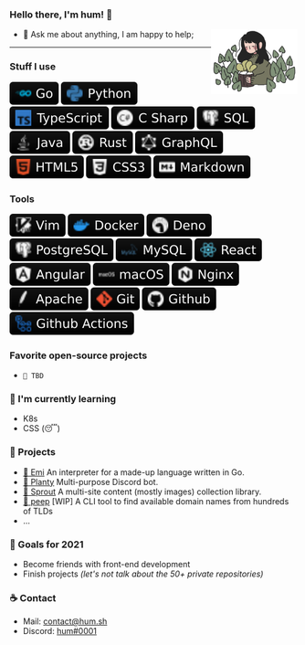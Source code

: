 ### Hello there, I'm hum! 👋

<!--
[![Languages](https://github-readme-stats.vercel.app/api/top-langs/?username=hum&layout=compact)]()
-->

<img width="30%" align="right" alt="image" src="static/img.png" />

- 💬 Ask me about anything, I am happy to help;

--------------------------------------------------------------

### Stuff I use
![Go](static/go.svg)
![Python](static/python.svg)
![TypeScript](static/ts.svg)
![C#](static/csharp.svg)
![SQL](static/sql.svg)
![Java](static/java.svg)
![Rust](static/rust.svg)
![GraphQL](static/graphql.svg)
![HTML5](static/html.svg)
![CSS3](static/css.svg)
![Markdown](static/markdown.svg)

### Tools
![Vim](static/vim.svg)
![Docker](static/docker.svg)
![Deno](static/deno.svg)
![PostgreSQL](static/postgresql.svg)
![MySQL](static/mysql.svg)
![React](static/react.svg)
![Angular](static/angular.svg)
![MacOS](static/macos.svg)
![Nginx](static/nginx.svg)
![Apache](static/apache.svg)
![Git](static/git.svg)
![Github](static/github.svg)
![Github Actions](static/actions.svg)

### Favorite open-source projects
  - `🌱 TBD`

### 🌵 I'm currently learning
  - K8s
  - CSS (:sleeping:)

### 💾 Projects
  - [🔑 Emi](https://github.com/hum/emi) An interpreter for a made-up language written in Go.
  - [🌱 Planty](https://github.com/hum/planty) Multi-purpose Discord bot.
  - [🌿 Sprout](https://github.com/hum/sprout) A multi-site content (mostly images) collection library.
  - [🐥 peep](https://github.com/hum/peep) [WIP] A CLI tool to find available domain names from hundreds of TLDs
  - ...

### 🥅 Goals for 2021
  - Become friends with front-end development
  - Finish projects *(let's not talk about the 50+ private repositories)*

### ☕️ Contact
  - Mail: [contact@hum.sh](mailto:contact@hum.sh)
  - Discord: [hum#0001](https://discord.com/channels/@me/239641728741539840)
